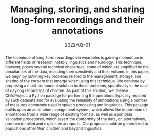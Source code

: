 ---
title: "Managing, storing, and sharing long-form recordings and their annotations"
collection: publications
paperurl: 'https://link.springer.com/10.1007/s10579-022-09579-3'
link: https://link.springer.com/10.1007/s10579-022-09579-3
tags:
    - tag: Language acquisition
      id: language-acquisition
      color: '#FFF8DC'
      text_color: '#000000'
    - tag: Data management
      id: data-management
      color: '#7B68EE'
      text_color: '#ffffff'
    - tag: Software
      id: software
      color: '#6B8E23'
      text_color: '#ffffff'
type: publications
date: 2022-02-01
venue: 'Language Resources and Evaluation'
authors: <b>Gautheron L.</b>, Rochat N., Cristia A.
credit: 'Conceptualization, Software, Writing - Original Draft'
abstract: "The technique of long-form recordings via wearables is gaining momentum in different fields of research, notably linguistics and neurology. This technique, however, poses several technical challenges, some of which are amplified by the peculiarities of the data, including their sensitivity and their volume. In this paper, we begin by outlining key problems related to the management, storage, and sharing of the corpora that emerge when using this technique. We continue by proposing a multi-component solution to these problems, specifically in the case of daylong recordings of children. As part of this solution, we release ChildProject, a Python package for performing the operations typically required by such datasets and for evaluating the reliability of annotations using a number of measures commonly used in speech processing and linguistics. This package builds upon an annotation management system, which allows the importation of annotations from a wide range of existing formats, as well as upon data validation procedures, which assert the conformity of the data, or, alternatively, produce detailed and explicit error reports. Our proposal could be generalized to populations other than children and beyond linguistics."
citation: ' Lucas Gautheron,  Nicolas Rochat,  Alejandrina Cristia, &quot;Managing, storing, and sharing long-form recordings and their annotations.&quot; Language Resources and Evaluation, 2022.'
---